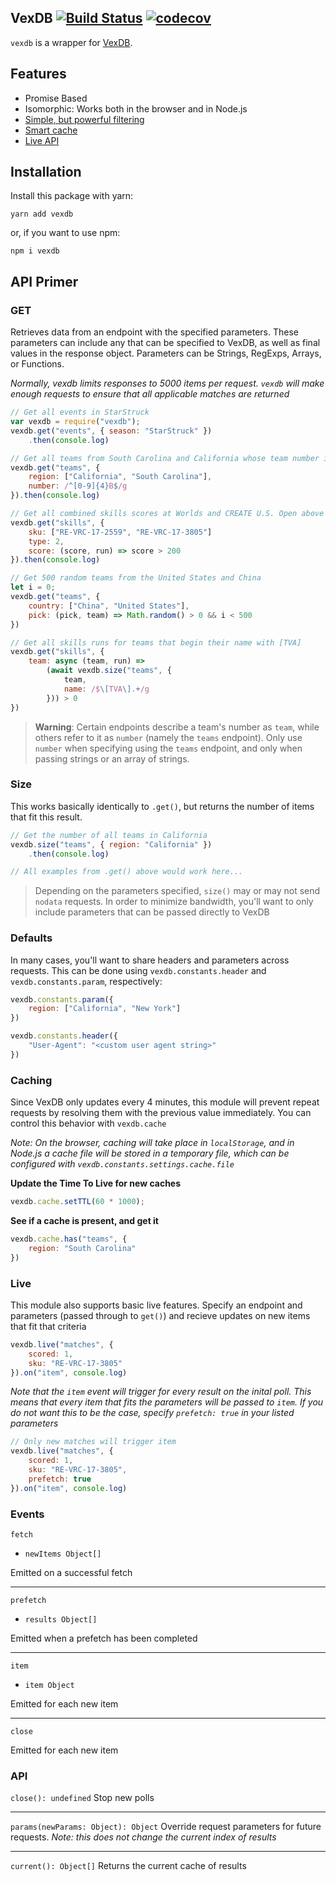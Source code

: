 ## VexDB [![Build Status](https://travis-ci.org/MayorMonty/vexdb.svg?branch=master)](https://travis-ci.org/MayorMonty/vexdb) [![codecov](https://codecov.io/gh/MayorMonty/vexdb/branch/master/graph/badge.svg)](https://codecov.io/gh/MayorMonty/vexdb)

`vexdb` is a wrapper for [VexDB](https://vexdb.io).

## Features
 - Promise Based
 - Isomorphic: Works both in the browser and in Node.js
 - [Simple, but powerful filtering](#get)
 - [Smart cache](#caching)
 - [Live API](#live)

## Installation

Install this package with yarn:

    yarn add vexdb

or, if you want to use npm:

    npm i vexdb

## API Primer

### GET

Retrieves data from an endpoint with the specified parameters. These parameters can include any that can be specified to VexDB, as well as final values in the response object. Parameters can be Strings, RegExps, Arrays, or Functions. 

*Normally, vexdb limits responses to 5000 items per request. `vexdb` will make enough requests to ensure that all applicable matches are returned*
```javascript
// Get all events in StarStruck
var vexdb = require("vexdb");
vexdb.get("events", { season: "StarStruck" })
    .then(console.log)

// Get all teams from South Carolina and California whose team number is 4 digits and ends with a B
vexdb.get("teams", { 
    region: ["California", "South Carolina"],
    number: /^[0-9]{4}B$/g 
}).then(console.log) 

// Get all combined skills scores at Worlds and CREATE U.S. Open above 200
vexdb.get("skills", {
    sku: ["RE-VRC-17-2559", "RE-VRC-17-3805"]
    type: 2,
    score: (score, run) => score > 200
}).then(console.log)

// Get 500 random teams from the United States and China
let i = 0;
vexdb.get("teams", {
    country: ["China", "United States"],
    pick: (pick, team) => Math.random() > 0 && i < 500
})

// Get all skills runs for teams that begin their name with [TVA]
vexdb.get("skills", {
    team: async (team, run) => 
        (await vexdb.size("teams", {
            team,
            name: /$\[TVA\].+/g
        })) > 0
})
```
> **Warning**: Certain endpoints describe a team's number as `team`, while others refer to it as `number` (namely the `teams` endpoint). Only use `number` when specifying using the `teams` endpoint, and only when passing strings or an array of strings. 


### Size

This works basically identically to `.get()`, but returns the number of items that fit this result.
```javascript
// Get the number of all teams in California
vexdb.size("teams", { region: "California" })
    .then(console.log) 

// All examples from .get() above would work here...

```
> Depending on the parameters specified, `size()` may or may not send `nodata` requests. In order to minimize bandwidth, you'll want to only include parameters that can be passed directly to VexDB

### Defaults
In many cases, you'll want to share headers and parameters across requests. This can be done using `vexdb.constants.header` and `vexdb.constants.param`, respectively:
```javascript
vexdb.constants.param({
    region: ["California", "New York"]
}) 

vexdb.constants.header({
    "User-Agent": "<custom user agent string>"
})
```


### Caching
Since VexDB only updates every 4 minutes, this module will prevent repeat requests by resolving them with the previous value immediately. You can control this behavior with `vexdb.cache`

*Note: On the browser, caching will take place in `localStorage`, and in Node.js a cache file will be stored in a temporary file, which can be configured with `vexdb.constants.settings.cache.file`*

**Update the Time To Live for new caches**
```javascript
vexdb.cache.setTTL(60 * 1000);
```
**See if a cache is present, and get it**
```javascript
vexdb.cache.has("teams", {
    region: "South Carolina"
})
```
### Live
This module also supports basic live features. Specify an endpoint and parameters (passed through to `get()`) and recieve updates on new items that fit that criteria
```javascript
vexdb.live("matches", {
    scored: 1,
    sku: "RE-VRC-17-3805"
}).on("item", console.log)
```

*Note that the `item` event will trigger for every result on the inital poll. This means that every item that fits the parameters will be passed to `item`. If you do not want this to be the case, specify `prefetch: true` in your listed parameters*
```javascript
// Only new matches will trigger item
vexdb.live("matches", {
    scored: 1,
    sku: "RE-VRC-17-3805",
    prefetch: true
}).on("item", console.log)
```
### Events

`fetch`
- `newItems Object[]`

Emitted on a successful fetch

---
`prefetch`
- `results Object[]`

Emitted when a prefetch has been completed

---
`item`
- `item Object`

Emitted for each new item

---
`close`

Emitted for each new item

### API

`close(): undefined`
Stop new polls

----

`params(newParams: Object): Object`
Override request parameters for future requests. *Note: this does not change the current index of results*

----

`current(): Object[]`
Returns the current cache of results

